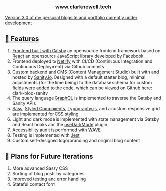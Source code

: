 <p align="center">
  <a href="https://www.clarknewell.tech">
    <h3 align="center">www.clarknewell.tech</h3>
</p>


Version 3.0 of my personal blogsite and portfolio currently under development

## 🚀 Features

1. Frontend built with [Gatsby](https://gatsbyjs.com) an opensource frontend framework based on [React](https://reactjs.org) an opensource JavaScript library developed by Facebook
1. Frontend deployed to [Netlify](https://www.netlify.com) with CI/CD (Continuous Integration and Continuous Deployment) via Github commits
1. Custom backend and CMS (Content Management Studio) built with and hosted by [Sanity.io](https://sanity.io). Designed with a default starter blog, minimal adjustments (for the time being) to the database schema for custom fields were added to the code, which can be viewed on Github here: [clark-blog-sanity](https://github.com/WCNewell/clark-blog-sanity)
1. The query language [GraphQL](https://graphql.org) is implemented to traverse the Gatsby and Sanity APIs
1. [Sass](https://sass-lang.com/), [Styled Components](https://styled-components.com/), [Typography.js](https://kyleamathews.github.io/typography.js/), and a custom responsive grid are implemented for CSS styling
1. Light and dark mode is implemented with state management via Gatsby and React hooks and the [useDarkMode](https://www.npmjs.com/package/use-dark-mode) plugin
1. Accessibility audit is performed with [WAVE](https://wave.webaim.org/)
1. Testing is implemented with [Jest](https://jestjs.io/)
1. Custom self-designed logo/branding and original blog content

## 💖 Plans for Future Iterations

1. More advanced Sassy CSS
1. Sorting of blog posts by categories
1. Improved testing and error handling
1. Stateful contact form

